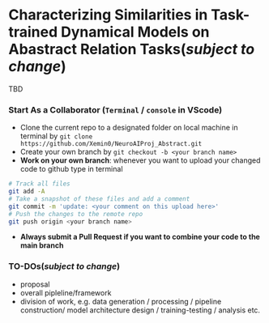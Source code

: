 # Characterizing Similarities in Task-trained Dynamical Models on Abastract Relation Tasks(*subject to change*)
TBD

### Start As a Collaborator (`Terminal` / `console` in VScode)
- Clone the current repo to a designated folder on local machine in terminal by `git clone https://github.com/Xemin0/NeuroAIProj_Abstract.git`
- Create your own branch by `git checkout -b <your branch name>`
- **Work on your own branch**: whenever you want to upload your changed code to github type in terminal
```bash
# Track all files
git add -A 
# Take a snapshot of these files and add a comment
git commit -m 'update: <your comment on this upload here>'
# Push the changes to the remote repo
git push origin <your branch name>
```
- **Always submit a Pull Request if you want to combine your code to the main branch**

### TO-DOs(*subject to change*)
- proposal
- overall pipleline/framework
- division of work, e.g. data generation / processing / pipeline construction/ model architecture design / training-testing / analysis etc.

